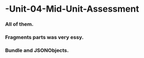 # -Unit-04-Mid-Unit-Assessment

### All of them.
### Fragments parts was very essy.
### Bundle and JSONObjects.
